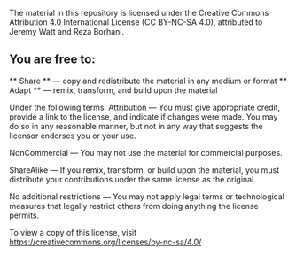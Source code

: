 The material in this repository is licensed under the
Creative Commons Attribution 4.0 International License (CC BY-NC-SA 4.0), attributed to Jeremy Watt and Reza Borhani.

## You are free to:
** Share ** — copy and redistribute the material in any medium or format
** Adapt ** — remix, transform, and build upon the material

Under the following terms:
Attribution — You must give appropriate credit, provide a link to the license, and indicate if changes were made. You may do so in any reasonable manner, but not in any way that suggests the licensor endorses you or your use.

NonCommercial — You may not use the material for commercial purposes.

ShareAlike — If you remix, transform, or build upon the material, you must distribute your contributions under the same license as the original.

No additional restrictions — You may not apply legal terms or technological measures that legally restrict others from doing anything the license permits.

To view a copy of this license, visit https://creativecommons.org/licenses/by-nc-sa/4.0/
